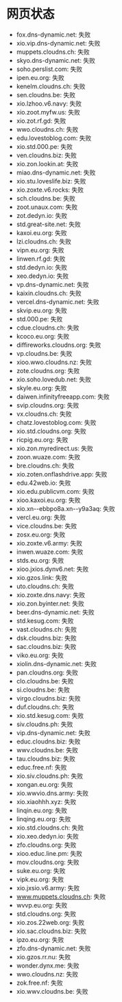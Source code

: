 # 网页状态
- fox.dns-dynamic.net: 失败
- xio.vip.dns-dynamic.net: 失败
- muppets.cloudns.ch: 失败
- skyo.dns-dynamic.net: 失败
- soho.perslist.com: 失败
- ipen.eu.org: 失败
- kenelm.cloudns.ch: 失败
- sen.cloudns.be: 失败
- xio.lzhoo.v6.navy: 失败
- xio.zoot.myfw.us: 失败
- xio.zot.rf.gd: 失败
- wwo.cloudns.ch: 失败
- edu.lovestoblog.com: 失败
- xio.std.000.pe: 失败
- ven.cloudns.biz: 失败
- xio.zon.lookin.at: 失败
- miao.dns-dynamic.net: 失败
- xio.stu.loveslife.biz: 失败
- xio.zoxte.v6.rocks: 失败
- sch.cloudns.be: 失败
- zoot.unaux.com: 失败
- zot.dedyn.io: 失败
- std.great-site.net: 失败
- kaxoi.eu.org: 失败
- lzi.cloudns.ch: 失败
- vipn.eu.org: 失败
- linwen.rf.gd: 失败
- std.dedyn.io: 失败
- xeo.dedyn.io: 失败
- vp.dns-dynamic.net: 失败
- kaixin.cloudns.ch: 失败
- vercel.dns-dynamic.net: 失败
- skvip.eu.org: 失败
- std.000.pe: 失败
- cdue.cloudns.ch: 失败
- kcoco.eu.org: 失败
- diffireworks.cloudns.org: 失败
- vp.cloudns.be: 失败
- xioo.wwo.cloudns.nz: 失败
- zote.cloudns.org: 失败
- xio.soho.lovedub.net: 失败
- skyle.eu.org: 失败
- daiwen.infinityfreeapp.com: 失败
- svip.cloudns.org: 失败
- vx.cloudns.ch: 失败
- chatz.lovestoblog.com: 失败
- xio.std.cloudns.org: 失败
- ricpig.eu.org: 失败
- xio.zon.myredirect.us: 失败
- zoon.wuaze.com: 失败
- bre.cloudns.ch: 失败
- xio.zoten.onflashdrive.app: 失败
- edu.42web.io: 失败
- xio.edu.publicvm.com: 失败
- xioo.kaxoi.eu.org: 失败
- xio.xn--ebbpo8a.xn--y9a3aq: 失败
- vercl.eu.org: 失败
- vice.cloudns.be: 失败
- zosx.eu.org: 失败
- xio.zoxte.v6.army: 失败
- inwen.wuaze.com: 失败
- stds.eu.org: 失败
- xioo.jxios.dynv6.net: 失败
- xio.gzos.link: 失败
- uto.cloudns.ch: 失败
- xio.zoxte.dns.navy: 失败
- xio.zon.byinter.net: 失败
- beer.dns-dynamic.net: 失败
- std.kesug.com: 失败
- vast.cloudns.ch: 失败
- dsk.cloudns.biz: 失败
- sac.cloudns.biz: 失败
- viko.eu.org: 失败
- xiolin.dns-dynamic.net: 失败
- pan.cloudns.org: 失败
- clo.cloudns.be: 失败
- si.cloudns.be: 失败
- virgo.cloudns.biz: 失败
- duf.cloudns.ch: 失败
- xio.std.kesug.com: 失败
- siv.cloudns.ph: 失败
- vip.dns-dynamic.net: 失败
- educ.cloudns.biz: 失败
- wwv.cloudns.be: 失败
- tau.cloudns.biz: 失败
- educ.free.nf: 失败
- xio.siv.cloudns.ph: 失败
- xongan.eu.org: 失败
- xio.wwvio.dns.army: 失败
- xio.xiaohhh.xyz: 失败
- linqin.eu.org: 失败
- linqing.eu.org: 失败
- xio.std.cloudns.ch: 失败
- xio.xeo.dedyn.io: 失败
- zfo.cloudns.org: 失败
- xioo.educ.line.pm: 失败
- mov.cloudns.org: 失败
- suke.eu.org: 失败
- vipk.eu.org: 失败
- xio.jxsio.v6.army: 失败
- www.muppets.cloudns.ch: 失败
- wvvp.eu.org: 失败
- std.cloudns.org: 失败
- xio.zos.22web.org: 失败
- xio.sac.cloudns.biz: 失败
- ipzo.eu.org: 失败
- zfo.dns-dynamic.net: 失败
- xio.gzos.rr.nu: 失败
- wonder.dynx.me: 失败
- wwo.cloudns.nz: 失败
- zok.free.nf: 失败
- xio.wwv.cloudns.be: 失败
